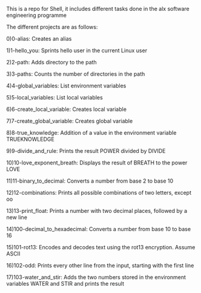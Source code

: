 This is a repo for Shell, it includes different tasks done in the alx software engineering programme

The different projects are as follows:

0)0-alias: Creates an alias

1)1-hello_you: Sprints hello user in the current Linux user

2)2-path: Adds directory to the path

3)3-paths: Counts the number of directories in the path

4)4-global_variables: List environment variables

5)5-local_variables: List local variables

6)6-create_local_variable: Creates local variable

7)7-create_global_variable: Creates global variable

8)8-true_knowledge: Addition of a value in the environment variable TRUEKNOWLEDGE

9)9-divide_and_rule: Prints the result POWER divided by DIVIDE

10)10-love_exponent_breath: Displays the result of BREATH to the power LOVE

11)11-binary_to_decimal: Converts a number from base 2 to base 10

12)12-combinations: Prints all possible combinations of two letters, except oo

13)13-print_float: Prints a number with two decimal places, followed by a new line

14)100-decimal_to_hexadecimal: Converts a number from base 10 to base 16

15)101-rot13: Encodes and decodes text using the rot13 encryption. Assume ASCII

16)102-odd: Prints every other line from the input, starting with the first line

17)103-water_and_stir: Adds the two numbers stored in the environment variables WATER and STIR and prints the result
